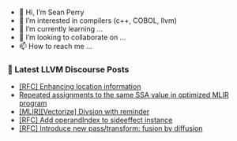 - 👋 Hi, I’m Sean Perry
- 👀 I’m interested in compilers (c++, COBOL, llvm)
- 🌱 I’m currently learning ...
- 💞️ I’m looking to collaborate on ...
- 📫 How to reach me ...

<!---
s66perry/s66perry is a ✨ special ✨ repository because its `README.md` (this file) appears on your GitHub profile.
You can click the Preview link to take a look at your changes.
--->
### 📕 Latest LLVM Discourse Posts

<!-- DISCOURSE-LLVM:START -->
- [[RFC] Enhancing location information](https://discourse.llvm.org/t/rfc-enhancing-location-information/79650#post_5)
- [Repeated assignments to the same SSA value in optimized MLIR program](https://discourse.llvm.org/t/repeated-assignments-to-the-same-ssa-value-in-optimized-mlir-program/79670#post_3)
- [[MLIR][Vectorize] Divsion with reminder](https://discourse.llvm.org/t/mlir-vectorize-divsion-with-reminder/79639#post_3)
- [[RFC] Add operandIndex to sideeffect instance](https://discourse.llvm.org/t/rfc-add-operandindex-to-sideeffect-instance/79243#post_12)
- [[RFC] Introduce new pass/transform: fusion by diffusion](https://discourse.llvm.org/t/rfc-introduce-new-pass-transform-fusion-by-diffusion/79603#post_16)
<!-- DISCOURSE-LLVM:END -->
